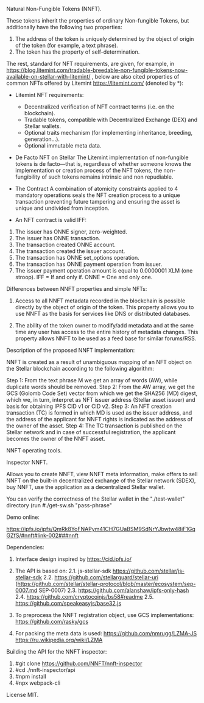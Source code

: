   Natural Non-Fungible Tokens (NNFT).

These tokens inherit the properties of ordinary Non-fungible Tokens, but additionally have the following two properties:

1. The address of the token is uniquely determined by the object of origin of the token (for example, a text phrase).
2. The token has the property of self-determination.

The rest, standard for NFT requirements, are given, for example, in
 https://blog.litemint.com/tradable-breedable-non-fungible-tokens-now-available-on-stellar-with-litemint/ ,
below are also cited properties of common NFTs offered by Litemint https://litemint.com/ (denoted by *):

* Litemint NFT requirements:
  - Decentralized verification of NFT contract terms (i.e. on the blockchain).
  - Tradable tokens, compatible with Decentralized Exchange (DEX) and Stellar wallets.
  - Optional traits mechanism (for implementing inheritance, breeding, generation…).
  - Optional immutable meta data.

* De Facto NFT on Stellar
The Litemint implementation of non-fungible tokens is de facto—that is, regardless of whether someone knows the implementation or creation process of the NFT tokens, the non-fungibility of such tokens remains intrinsic and non repudiable.

* The Contract
A combination of atomicity constraints applied to 4 mandatory operations seals the NFT creation process to a unique transaction preventing future tampering and ensuring the asset is unique and undivided from inception.

* An NFT contract is valid IFF:
1. The issuer has ONNE signer, zero-weighted.
2. The issuer has ONNE transaction.
3. The transaction created ONNE account.
4. The transaction created the issuer account.
5. The transaction has ONNE set_options operation.
6. The transaction has ONNE payment operation from issuer.
7. The issuer payment operation amount is equal to 0.0000001 XLM (one stroop).
IFF = If and only if.
ONNE = One and only one.


  Differences between NNFT properties and simple NFTs:

1. Access to all NNFT metadata recorded in the blockchain is possible directly by the object of origin of the token.
  This property allows you to use NNFT as the basis for services like DNS or distributed databases.

2. The ability of the token owner to modify/add metadata and at the same time any user has access to the entire history of metadata changes.
  This property allows NNFT to be used as a feed base for similar forums/RSS.


 Description of the proposed NNFT implementation:

 NNFT is created as a result of unambiguous mapping of an NFT object on the Stellar blockchain according to the following algorithm:

Step 1: From the text phrase M we get an array of words (AW), while duplicate words should be removed.
Step 2: From the AW array, we get the GCS (Golomb Code Set) vector from which we get the SHA256 (MD) digest, which we, in turn, interpret as  NFT issuer address (Stellar asset issuer) and basis for obtaining IPFS CID v1 or CID v2.
Step 3: An NFT creation transaction (TC) is formed in which MD is used as the issuer address, and the address of the applicant for NNFT rights is indicated as the address of the owner of the asset.
Step 4: The TC transaction is published on the Stellar network and in case of successful registration, the applicant becomes the owner of the NNFT asset.

 NNFT operating tools.

  Inspector NNFT.

 Allows you to create NNFT, view NNFT meta information, make offers to sell NNFT on the built-in decentralized exchange of the Stellar network (SDEX), buy NNFT, use the application as a decentralized Stellar wallet.

 You can verify the correctness of the Stellar wallet in the "./test-wallet" directory (run #./get-sw.sh "pass-phrase"

 Demo online:


  https://ipfs.io/ipfs/QmRk8YoFNAPym41CH7GUaBSM9SdNrYJbwtw48iF1GqGZfS/#nnft#link-002###nnft


 Dependencies:

1. Interface design inspired by https://cid.ipfs.io/

2. The API is based on:
 2.1. js-stellar-sdk https://github.com/stellar/js-stellar-sdk
 2.2. https://github.com/stellarguard/stellar-uri (https://github.com/stellar/stellar-protocol/blob/master/ecosystem/sep-0007.md SEP-0007)
 2.3. https://github.com/alanshaw/ipfs-only-hash
 2.4. https://github.com/cryptocoinjs/bs58#readme
 2.5. https://github.com/speakeasyjs/base32.js

3. To preprocess the NNFT registration object, use GCS implementations:
  https://github.com/rasky/gcs

4. For packing the meta data is used:
  https://github.com/nmrugg/LZMA-JS
  https://ru.wikipedia.org/wiki/LZMA

  Building the API for the NNFT inspector:

1. #git clone https://github.com/NNFT/nnft-inspector
2. #cd ./nnft-inspector/api
3. #npm install
4. #npx webpack-cli


 License MIT.
